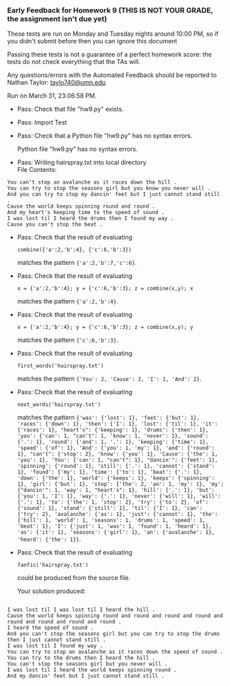 ### Early Feedback for Homework 9 (THIS IS NOT YOUR GRADE, the assignment isn't due yet)

These tests are run on Monday and Tuesday nights around 10:00 PM, so if you didn't submit before then you can ignore this document

Passing these tests is not a guarantee of a perfect homework score: the tests do not check everything that the TAs will.

Any questions/errors with the Automated Feedback should be reported to Nathan Taylor: taylo740@umn.edu

Run on March 31, 23:06:58 PM.

+ Pass: Check that file "hw9.py" exists.

+ Pass: Import Test

+ Pass: Check that a Python file "hw9.py" has no syntax errors.

    Python file "hw9.py" has no syntax errors.



+ Pass: Writing hairspray.txt into local directory  
File Contents:
```
You can't stop an avalanche as it races down the hill .
You can try to stop the seasons girl but you know you never will .
And you can try to stop my dancin' feet but I just cannot stand still .
Cause the world keeps spinning round and round .
And my heart's keeping time to the speed of sound .
I was lost til I heard the drums then I found my way .
Cause you can't stop the beat .

```




+ Pass: 
Check that the result of evaluating
   ```
   combine({'a':2,'b':4}, {'c':6,'b':3})
   ```
   matches the pattern `{'a':2,'b':7,'c':6}`.

   




+ Pass: 
Check that the result of evaluating
   ```
   x = {'a':2,'b':4}; y = {'c':6,'b':3}; z = combine(x,y); x
   ```
   matches the pattern `{'a':2,'b':4}`.

   




+ Pass: 
Check that the result of evaluating
   ```
   x = {'a':2,'b':4}; y = {'c':6,'b':3}; z = combine(x,y); y
   ```
   matches the pattern `{'c':6,'b':3}`.

   




+ Pass: 
Check that the result of evaluating
   ```
   first_words('hairspray.txt')
   ```
   matches the pattern `{'You': 2, 'Cause': 2, 'I': 1, 'And': 2}`.

   




+ Pass: 
Check that the result of evaluating
   ```
   next_words('hairspray.txt')
   ```
   matches the pattern `{'was': {'lost': 1}, 'feet': {'but': 1}, 'races': {'down': 1}, 'then': {'I': 1}, 'lost': {'til': 1}, 'it': {'races': 1}, "heart's": {'keeping': 1}, 'drums': {'then': 1}, 'you': {'can': 1, "can't": 1, 'know': 1, 'never': 1}, 'sound': {'.': 1}, 'round': {'and': 1, '.': 1}, 'keeping': {'time': 1}, 'speed': {'of': 1}, 'And': {'you': 1, 'my': 1}, 'and': {'round': 1}, "can't": {'stop': 2}, 'know': {'you': 1}, 'Cause': {'the': 1, 'you': 1}, 'You': {'can': 1, "can't": 1}, "dancin'": {'feet': 1}, 'spinning': {'round': 1}, 'still': {'.': 1}, 'cannot': {'stand': 1}, 'found': {'my': 1}, 'time': {'to': 1}, 'beat': {'.': 1}, 'down': {'the': 1}, 'world': {'keeps': 1}, 'keeps': {'spinning': 1}, 'girl': {'but': 1}, 'stop': {'the': 2, 'an': 1, 'my': 1}, 'my': {"dancin'": 1, 'way': 1, "heart's": 1}, 'hill': {'.': 1}, 'but': {'you': 1, 'I': 1}, 'way': {'.': 1}, 'never': {'will': 1}, 'will': {'.': 1}, 'to': {'the': 1, 'stop': 2}, 'try': {'to': 2}, 'of': {'sound': 1}, 'stand': {'still': 1}, 'til': {'I': 1}, 'can': {'try': 2}, 'avalanche': {'as': 1}, 'just': {'cannot': 1}, 'the': {'hill': 1, 'world': 1, 'seasons': 1, 'drums': 1, 'speed': 1, 'beat': 1}, 'I': {'just': 1, 'was': 1, 'found': 1, 'heard': 1}, 'as': {'it': 1}, 'seasons': {'girl': 1}, 'an': {'avalanche': 1}, 'heard': {'the': 1}}`.

   




+ Pass: 
Check that the result of evaluating
   ```
   fanfic('hairspray.txt')
   ```
   could be produced from the source file.

   


   Your solution produced: 
```
 
I was lost til I was lost til I heard the hill .
Cause the world keeps spinning round and round and round and round and round and round and round and round .
I heard the speed of sound .
And you can't stop the seasons girl but you can try to stop the drums then I just cannot stand still .
I was lost til I found my way .
You can try to stop an avalanche as it races down the speed of sound .
You can try to the drums then I heard the hill .
You can't stop the seasons girl but you never will .
I was lost til I heard the world keeps spinning round .
And my dancin' feet but I just cannot stand still .
```




